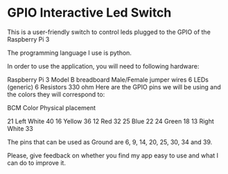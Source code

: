 # GPIO Interactive Led Switch
This is a user-friendly switch to control leds plugged to the GPIO of the Raspberry Pi 3

The programming language I use is python.

In order to use the application, you will need to following hardware:

Raspberry Pi 3 Model B
breadboard
Male/Female jumper wires
6 LEDs (generic)
6 Resistors 330 ohm
Here are the GPIO pins we will be using and the colors they will correspond to:

BCM		Color		Physical placement

21		Left White			40
16		Yellow				36
12		Red					32
25		Blue				22
24		Green				18
13		Right White			33

The pins that can be used as Ground are 6, 9, 14, 20, 25, 30, 34 and 39.

Please, give feedback on whether you find my app easy to use and what I can do to improve it.
